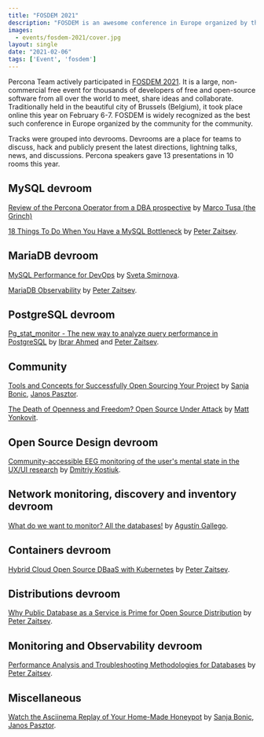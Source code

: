 ```yaml
---
title: "FOSDEM 2021"
description: "FOSDEM is an awesome conference in Europe organized by the community for the community. Percona experts actively participated in it this year."
images:
  - events/fosdem-2021/cover.jpg
layout: single
date: "2021-02-06"
tags: ['Event', 'fosdem']
---
```


Percona Team actively participated in [FOSDEM 2021](https://fosdem.org/2021/). It is a large, non-commercial free event for thousands of developers of free and open-source software from all over the world to meet, share ideas and collaborate. Traditionally held in the beautiful city of Brussels (Belgium), it took place online this year on February 6-7. FOSDEM is widely recognized as the best such conference in Europe organized by the community for the community.

Tracks were grouped into devrooms. Devrooms are a place for teams to discuss, hack and publicly present the latest directions, lightning talks, news, and discussions. Percona speakers gave 13 presentations in 10 rooms this year. 

## MySQL devroom

[Review of the Percona Operator from a DBA prospective](https://fosdem.org/2021/schedule/event/percona_operator/) by [Marco Tusa (the Grinch)](https://fosdem.org/2021/schedule/speaker/marco_tusa_the_grinch/)

[18 Things To Do When You Have a MySQL Bottleneck](https://fosdem.org/2021/schedule/event/mysql_bottleneck/) by [Peter Zaitsev](https://fosdem.org/2021/schedule/speaker/peter_zaitsev/). 

## MariaDB devroom

[MySQL Performance for DevOps](https://fosdem.org/2021/schedule/event/mariadb_devops/) by [Sveta Smirnova](https://fosdem.org/2021/schedule/speaker/sveta_smirnova/).

[MariaDB Observability](https://fosdem.org/2021/schedule/event/mariadb_observability/) by [Peter Zaitsev](https://fosdem.org/2021/schedule/speaker/peter_zaitsev/).

## PostgreSQL devroom

[Pg_stat_monitor - The new way to analyze query performance in PostgreSQL](https://fosdem.org/2021/schedule/event/postgresql_pg_stat_monitor_the_new_way_to_analyze_query_performance_in_postgresql/) by [Ibrar Ahmed](https://fosdem.org/2021/schedule/speaker/ibrar_ahmed/) and [Peter Zaitsev](https://fosdem.org/2021/schedule/speaker/peter_zaitsev/).

## Community

[Tools and Concepts for Successfully Open Sourcing Your Project](https://fosdem.org/2021/schedule/event/open_sourcing_tools/) by [Sanja Bonic](https://fosdem.org/2021/schedule/speaker/sanja_bonic/), [Janos Pasztor](https://fosdem.org/2021/schedule/speaker/janos_pasztor/).

[The Death of Openness and Freedom? Open Source Under Attack](https://fosdem.org/2021/schedule/event/open_source_under_attack/) by [Matt Yonkovit](https://fosdem.org/2021/schedule/speaker/matt_yonkovit/).

## Open Source Design devroom

[Community-accessible EEG monitoring of the user's mental state in the UX/UI research](https://fosdem.org/2021/schedule/event/community_accessible_eeg_monitoring_of_the_users_mental_state_in_the_ux_ui_research/) by [Dmitriy Kostiuk](https://fosdem.org/2021/schedule/speaker/dmitriy_kostiuk/).
 
## Network monitoring, discovery and inventory devroom

[What do we want to monitor? All the databases!](https://fosdem.org/2021/schedule/event/nemopmm/) by [Agustín Gallego](https://fosdem.org/2021/schedule/speaker/agustin_gallego/).

## Containers devroom

[Hybrid Cloud Open Source DBaaS with Kubernetes](https://fosdem.org/2021/schedule/event/containers_k8s_dbaas/) by [Peter Zaitsev](https://fosdem.org/2021/schedule/speaker/peter_zaitsev/).
 
## Distributions devroom

[Why Public Database as a Service is Prime for Open Source Distribution](https://fosdem.org/2021/schedule/event/public_database_as_a_service_for_open_source_distribution/) by [Peter Zaitsev](https://fosdem.org/2021/schedule/speaker/peter_zaitsev/).

## Monitoring and Observability devroom

[Performance Analysis and Troubleshooting Methodologies for Databases](https://fosdem.org/2021/schedule/event/performance_analysis_troubleshooting/) by [Peter Zaitsev](https://fosdem.org/2021/schedule/speaker/peter_zaitsev/).

## Miscellaneous

[Watch the Asciinema Replay of Your Home-Made Honeypot](https://fosdem.org/2021/schedule/event/asciinema_honeypot/) by [Sanja Bonic](https://fosdem.org/2021/schedule/speaker/sanja_bonic/), [Janos Pasztor](https://fosdem.org/2021/schedule/speaker/janos_pasztor/).
